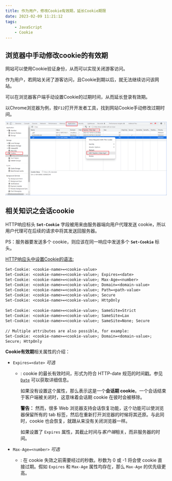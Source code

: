 ```yaml
---
title: 作为用户，修改Cookie有效期，延长Cookie期限
date: 2023-02-09 11:21:12
tags: 
    - JavaScript
    - Cookie
---
```


## 浏览器中手动修改cookie的有效期

网站可以使用Cookie验证身份，从而可以实现关闭游客访问。

作为用户，若网站关闭了游客访问，且Cookie到期以后，就无法继续访问该网站。

可以在浏览器客户端手动设置Cookie的过期时间，从而延长登录有效期。

以Chrome浏览器为例，按`F12`打开开发者工具，找到网站Cookie手动修改过期时间。

![按`F12`打开开发者工具，找到网站Cookie手动修改过期时间。](2023-02-09-作为用户，修改Cookie有效期，延长Cookie期限/2023-02-09-12-19-19.png)

## 相关知识之会话cookie

<!-- more -->

HTTP响应标头 **`Set-Cookie`** 字段被用来由服务器端向用户代理发送 cookie，所以用户代理可在后续的请求中将其发送回服务器。

PS：服务器要发送多个 cookie，则应该在同一响应中发送多个 **`Set-Cookie`** 标头。

[HTTP响应头中设置Cookie的语法:](https://developer.mozilla.org/zh-CN/docs/Web/HTTP/Headers/Set-Cookie#%E8%AF%AD%E6%B3%95)

```http response header
Set-Cookie: <cookie-name>=<cookie-value>
Set-Cookie: <cookie-name>=<cookie-value>; Expires=<date>
Set-Cookie: <cookie-name>=<cookie-value>; Max-Age=<number>
Set-Cookie: <cookie-name>=<cookie-value>; Domain=<domain-value>
Set-Cookie: <cookie-name>=<cookie-value>; Path=<path-value>
Set-Cookie: <cookie-name>=<cookie-value>; Secure
Set-Cookie: <cookie-name>=<cookie-value>; HttpOnly

Set-Cookie: <cookie-name>=<cookie-value>; SameSite=Strict
Set-Cookie: <cookie-name>=<cookie-value>; SameSite=Lax
Set-Cookie: <cookie-name>=<cookie-value>; SameSite=None; Secure

// Multiple attributes are also possible, for example:
Set-Cookie: <cookie-name>=<cookie-value>; Domain=<domain-value>; Secure; HttpOnly
```

**Cookie有效期**相关属性的介绍：

* `Expires=<date>` *可选*

  * : cookie 的最长有效时间，形式为符合 HTTP-date 规范的时间戳。参见 [`Date`](https://developer.mozilla.org/zh-CN/docs/Web/HTTP/Headers/Date) 可以获取详细信息。

    如果没有设置这个属性，那么表示这是一个**会话期 cookie**。一个会话结束于客户端被关闭时，这意味着会话期 cookie 在彼时会被移除。

    **警告：** 然而，很多 Web 浏览器支持会话恢复功能，这个功能可以使浏览器保留所有的 tab 标签，然后在重新打开浏览器的时候将其还原。与此同时，cookie 也会恢复，就跟从来没有关闭浏览器一样。

    如果设置了 `Expires` 属性，其截止时间与*客户端*相关，而非服务器的时间。
* `Max-Age=<number>` *可选*
  * : 在 cookie 失效之前需要经过的秒数。秒数为 0 或 -1 将会使 cookie 直接过期。假如 `Expires` 和 `Max-Age` 属性均存在，那么 `Max-Age` 的优先级更高。
